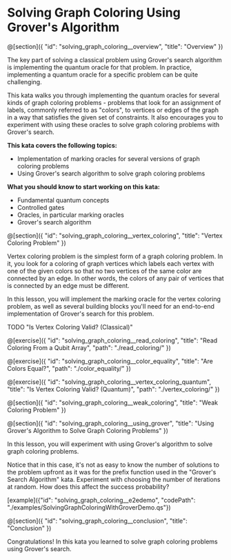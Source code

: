 # Solving Graph Coloring Using Grover's Algorithm

@[section]({
    "id": "solving_graph_coloring__overview",
    "title": "Overview"
})

The key part of solving a classical problem using Grover's search algorithm is implementing the quantum oracle for that problem.
In practice, implementing a quantum oracle for a specific problem can be quite challenging.

This kata walks you through implementing the quantum oracles for several kinds of graph coloring problems - 
problems that look for an assignment of labels, commonly referred to as "colors", to vertices or edges of the graph 
in a way that satisfies the given set of constraints.
It also encourages you to experiment with using these oracles to solve graph coloring problems with Grover's search.

**This kata covers the following topics:**

- Implementation of marking oracles for several versions of graph coloring problems
- Using Grover's search algorithm to solve graph coloring problems

**What you should know to start working on this kata:**

- Fundamental quantum concepts
- Controlled gates
- Oracles, in particular marking oracles
- Grover's search algorithm

@[section]({
    "id": "solving_graph_coloring__vertex_coloring",
    "title": "Vertex Coloring Problem"
})

Vertex coloring problem is the simplest form of a graph coloring problem. In it, you look for a coloring of graph vertices which labels each vertex with one of the given colors so that no two vertices of the same color are connected by an edge. In other words, the colors of any pair of vertices that is connected by an edge must be different.

In this lesson, you will implement the marking oracle for the vertex coloring problem, as well as several building blocks you'll need for an end-to-end implementation of Grover's search for this problem.

TODO "Is Vertex Coloring Valid? (Classical)"

@[exercise]({
    "id": "solving_graph_coloring__read_coloring",
    "title": "Read Coloring From a Qubit Array",
    "path": "./read_coloring/"
})

@[exercise]({
    "id": "solving_graph_coloring__color_equality",
    "title": "Are Colors Equal?",
    "path": "./color_equality/"
})

@[exercise]({
    "id": "solving_graph_coloring__vertex_coloring_quantum",
    "title": "Is Vertex Coloring Valid? (Quantum)",
    "path": "./vertex_coloring/"
})


@[section]({
    "id": "solving_graph_coloring__weak_coloring",
    "title": "Weak Coloring Problem"
})



@[section]({
    "id": "solving_graph_coloring__using_grover",
    "title": "Using Grover's Algorithm to Solve Graph Coloring Problems"
})

In this lesson, you will experiment with using Grover's algorithm to solve graph coloring problems.

Notice that in this case, it's not as easy to know the number of solutions to the problem upfront as it was for the prefix function used in the "Grover's Search Algorithm" kata.
Experiment with choosing the number of iterations at random. How does this affect the success probability?

[example]({"id": "solving_graph_coloring__e2edemo", "codePath": "./examples/SolvingGraphColoringWithGroverDemo.qs"})


@[section]({
    "id": "solving_graph_coloring__conclusion",
    "title": "Conclusion"
})

Congratulations! In this kata you learned to solve graph coloring problems using Grover's search.
